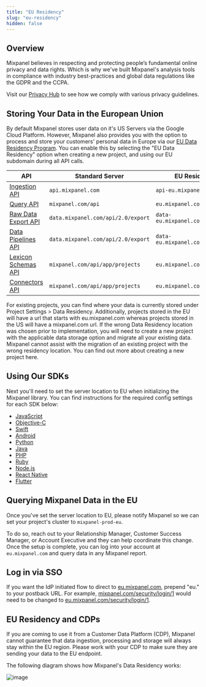 ```yaml
---
title: "EU Residency"
slug: "eu-residency"
hidden: false
---
```


## Overview
Mixpanel believes in respecting and protecting people’s fundamental online privacy and data rights. Which is why we've built Mixpanel's analysis tools in compliance with industry best-practices and global data regulations like the GDPR and the CCPA.

Visit our [Privacy Hub](https://mixpanel.com/legal/privacy-hub/) to see how we comply with various privacy guidelines.

## Storing Your Data in the European Union
By default Mixpanel stores user data on it's US Servers via the Google Cloud Platform. However, Mixpanel also provides you with the option to process and store your customers' personal data in Europe via our [EU Data Residency Program](https://mixpanel.com/topics/data-residency-for-mixpanel/). You can enable this by selecting the "EU Data Residency" option when creating a new project, and using our EU subdomain during all API calls.

| API | Standard Server | EU Residency Server |
|-------|-------------------------|--------------------------------|
| [Ingestion API](ref:ingestion-api) | `api.mixpanel.com` | `api-eu.mixpanel.com` |
| [Query API](ref:query-api) | `mixpanel.com/api` | `eu.mixpanel.com/api` |
| [Raw Data Export API](ref:raw-data-export-api) | `data.mixpanel.com/api/2.0/export` | `data-eu.mixpanel.com/api/2.0/export` |
| [Data Pipelines API](ref:data-warehouse-api) | `data.mixpanel.com/api/2.0/export` | `data-eu.mixpanel.com/api/2.0/export` |
| [Lexicon Schemas API](ref:lexicon-schemas-api) | `mixpanel.com/api/app/projects` | `eu.mixpanel.com/api/app/projects` |
| [Connectors API](ref:connectors-api) | `mixpanel.com/api/app/projects` | `eu.mixpanel.com/api/app/projects`|

For existing projects, you can find where your data is currently stored under Project Settings > Data Residency. Additionally, projects stored in the EU will have a url that starts with eu.mixpanel.com whereas projects stored in the US will have a mixpanel.com url. If the wrong Data Residency location was chosen prior to implementation, you will need to create a new project with the applicable data storage option and migrate all your existing data. Mixpanel cannot assist with the migration of an existing project with the wrong residency location. You can find out more about creating a new project here.


## Using Our SDKs
Next you'll need to set the server location to EU when initializing the Mixpanel library. You can find instructions for the required config settings for each SDK below:
- [JavaScript](doc:javascript#eu-data-residency)
- [Objective-C](doc:ios#eu-data-residency)
- [Swift](doc:swift#eu-data-residency)
- [Android](doc:android#eu-data-residency)
- [Python](doc:python#eu-data-residency)
- [Java](doc:java#eu-data-residency)
- [PHP](doc:php#eu-data-residency)
- [Ruby](doc:ruby#eu-data-residency)
- [Node.js](doc:nodejs#eu-data-residency)
- [React Native](doc:react-native#eu-data-residency)
- [Flutter](doc:flutter#eu-data-residency)

## Querying Mixpanel Data in the EU
Once you've set the server location to EU, please notify Mixpanel so we can set your project's cluster to `mixpanel-prod-eu`.

To do so, reach out to your Relationship Manager, Customer Success Manager, or Account Executive and they can help coordinate this change. Once the setup is complete, you can log into your account at `eu.mixpanel.com` and query data in any Mixpanel report.

## Log in via SSO
If you want the IdP initiated flow to direct to [eu.mixpanel.com](https://eu.mixpanel.com/), prepend "eu." to your postback URL. For example, [mixpanel.com/security/login/1](https://mixpanel.com/security/login/1) would need to be changed to [eu.mixpanel.com/security/login/1](https://eu-mixpanel.com/security/login/1). 

## EU Residency and CDPs

If you are coming to use it from a Customer Data Platform (CDP), Mixpanel cannot guarantee that data ingestion, processing and storage will always stay within the EU region. Please work with your CDP to make sure they are sending your data to the EU endpoint. 

The following diagram shows how Mixpanel's Data Residency works:

![image](https://user-images.githubusercontent.com/13734965/230121513-b3a8bb84-4a64-45d9-ad41-f38b3fe977ea.png)
